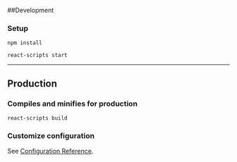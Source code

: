 

##Development

### Setup
```
npm install
```
```
react-scripts start

```
---------
## Production
### Compiles and minifies for production
```
react-scripts build
```

### Customize configuration
See [Configuration Reference](https://reactjs.org/).
